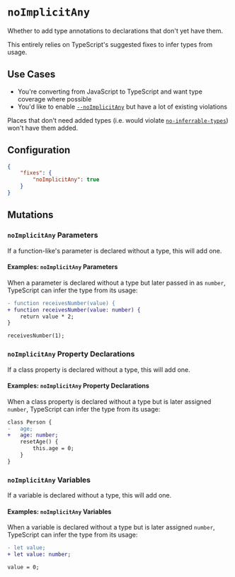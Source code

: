 # `noImplicitAny`

Whether to add type annotations to declarations that don't yet have them.

This entirely relies on TypeScript's suggested fixes to infer types from usage.

## Use Cases

* You're converting from JavaScript to TypeScript and want type coverage where possible
* You'd like to enable [`--noImplicitAny`](https://basarat.gitbooks.io/typescript/docs/options/noImplicitAny.html) but have a lot of existing violations

Places that don't need added types (i.e. would violate [`no-inferrable-types`](https://typescript-eslint.io/rules/no-inferrable-types))
won't have them added.

## Configuration

```json
{
    "fixes": {
        "noImplicitAny": true
    }
}
```

## Mutations

### `noImplicitAny` Parameters

If a function-like's parameter is declared without a type, this will add one.

#### Examples: `noImplicitAny` Parameters

When a parameter is declared without a type but later passed in as `number`, TypeScript can infer the type from its usage:

```diff
- function receivesNumber(value) {
+ function receivesNumber(value: number) {
    return value * 2;
}

receivesNumber(1);
```

### `noImplicitAny` Property Declarations

If a class property is declared without a type, this will add one.

#### Examples: `noImplicitAny` Property Declarations

When a class property is declared without a type but is later assigned `number`,  TypeScript can infer the type from its usage:

```diff
class Person {
-   age;
+   age: number;
    resetAge() {
        this.age = 0;
    }
}
```

### `noImplicitAny` Variables

If a variable is declared without a type, this will add one.

#### Examples: `noImplicitAny` Variables

When a variable is declared without a type but is later assigned `number`, TypeScript can infer the type from its usage:

```diff
- let value;
+ let value: number;

value = 0;
```
